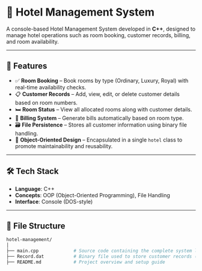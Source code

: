 # 🏨 Hotel Management System

A console-based Hotel Management System developed in **C++**, designed to manage hotel operations such as room booking, customer records, billing, and room availability.

---

## 🚀 Features

- ✅ **Room Booking** – Book rooms by type (Ordinary, Luxury, Royal) with real-time availability checks.
- 📋 **Customer Records** – Add, view, edit, or delete customer details based on room numbers.
- 🛏️ **Room Status** – View all allocated rooms along with customer details.
- 💸 **Billing System** – Generate bills automatically based on room type.
- 🗃️ **File Persistence** – Stores all customer information using binary file handling.
- 🧠 **Object-Oriented Design** – Encapsulated in a single `hotel` class to promote maintainability and reusability.

---

## 🛠️ Tech Stack

- **Language**: C++
- **Concepts**: OOP (Object-Oriented Programming), File Handling
- **Interface**: Console (DOS-style)

---

## 📂 File Structure

```bash
hotel-management/
│
├── main.cpp             # Source code containing the complete system logic
├── Record.dat           # Binary file used to store customer records (generated at runtime)
├── README.md            # Project overview and setup guide
